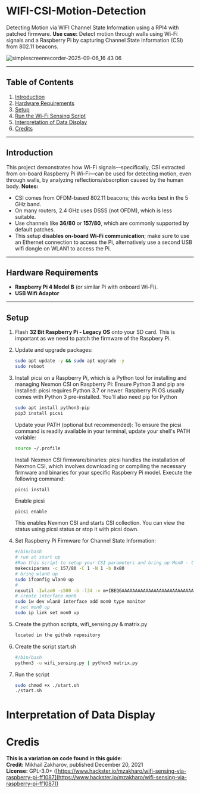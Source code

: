 # WIFI-CSI-Motion-Detection
Detecting Motion via WIFI Channel State Information using a RPI4 with patched firmware.
**Use case:** Detect motion through walls using Wi-Fi signals and a Raspberry Pi by capturing Channel State Information (CSI) from 802.11 beacons.

![simplescreenrecorder-2025-09-06_16 43 06](https://github.com/user-attachments/assets/a2244efa-45d3-4d83-950f-599e2199b7c6)

---

## Table of Contents

1. [Introduction](#introduction)  
2. [Hardware Requirements](#hardware-requirements)  
3. [Setup](#setup)  
4. [Run the Wi-Fi Sensing Script](#run-the-wi-fi-sensing-script)
5. [Interpretation of Data Display](#interpretation-of-data-display)  
6. [Credits](#credits)

---

## Introduction

This project demonstrates how Wi-Fi signals—specifically, CSI extracted from on-board Raspberry Pi Wi-Fi—can be used for detecting motion, even through walls, by analyzing reflections/absorption caused by the human body.
**Notes:**
- CSI comes from OFDM-based 802.11 beacons; this works best in the 5 GHz band.
- On many routers, 2.4 GHz uses DSSS (not OFDM), which is less suitable.
- Use channels like **36/80** or **157/80**, which are commonly supported by default patches.
- This setup **disables on-board Wi-Fi communication**; make sure to use an Ethernet connection to access the Pi, alternatively use a second USB wifi dongle on WLAN1 to access the Pi.

---

## Hardware Requirements

- **Raspberry Pi 4 Model B** (or similar Pi with onboard Wi-Fi).
- **USB Wifi Adaptor**

---

## Setup

1. Flash **32 Bit Raspberry Pi - Legacy OS** onto your SD card. This is important as we need to patch the firmware of the Raspbery Pi.  
2. Update and upgrade packages:

   ```bash
   sudo apt update -y && sudo apt upgrade -y
   sudo reboot
   
3. Install picsi on a Raspberry Pi, which is a Python tool for installing and managing Nexmon CSI on Raspberry Pi:
   Ensure Python 3 and pip are installed: picsi requires Python 3.7 or newer. Raspberry Pi OS usually comes with Python 3 pre-installed. You'll also need pip for Python
   ```bash
   sudo apt install python3-pip
   pip3 install picsi
   ```
   Update your PATH (optional but recommended): To ensure the picsi command is readily available in your terminal, update your shell's PATH variable:
   ```bash
   source ~/.profile
   ```
   Install Nexmon CSI firmware/binaries: picsi handles the installation of Nexmon CSI, which involves downloading or compiling the necessary firmware and binaries for your specific Raspberry Pi model. Execute the following command:
   ```
   picsi install
   ```
   Enable picsi
   ```bash
   picsi enable
   ```
   This enables Nexmon CSI and starts CSI collection. You can view the status using picsi status or stop it with picsi down. 
   
5. Set Raspberry Pi Firmware for Channel State Information:
   ```bash init.sh
   #/bin/bash
   # run at start up
   #Run this script to setup your CSI parameters and bring up Mon0 - the monitoring interface on wlan0
   makecsiparams -c 157/80 -C 1 -N 1 -b 0x80
   # bring wlan0 up
   sudo ifconfig wlan0 up
   #
   nexutil -Iwlan0 -s500 -b -l34 -v m+IBEQGAAAAAAAAAAAAAAAAAAAAAAAAAAAAAAAAAAAAAAA==
   # create interface mon0
   sudo iw dev wlan0 interface add mon0 type monitor
   # set mon0 up
   sudo ip link set mon0 up
   ```
6. Create the python scripts, wifi_sensing.py & matrix.py
   ```bash
   located in the github repository
   ```
7. Create the script start.sh
   ```bash
   #/bin/bash
   python3 -u wifi_sensing.py | python3 matrix.py
   ```
8. Run the script
   ```bash
   sudo chmod +x ./start.sh
   ./start.sh
   ```

# Interpretation of Data Display


# Credis
**This is a variation on code found in this guide**:  
**Credit:** Mikhail Zakharov, published December 20, 2021  
**License:** GPL-3.0+ ([https://www.hackster.io/mzakharo/wifi-sensing-via-raspberry-pi-ff1087](https://www.hackster.io/mzakharo/wifi-sensing-via-raspberry-pi-ff1087))



